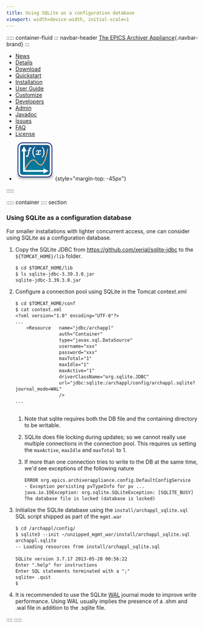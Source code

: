 ```yaml
---
title: Using SQLite as a configuration database
viewport: width=device-width, initial-scale=1
---
```


::::: container-fluid
::: navbar-header
[The EPICS Archiver Appliance](index.html){.navbar-brand}
:::

<div>

-   [News](https://github.com/slacmshankar/epicsarchiverap/wiki)
-   [Details](details.html)
-   [Download](https://github.com/slacmshankar/epicsarchiverap/releases/)
-   [Quickstart](quickstart.html)
-   [Installation](installguide.html)
-   [User Guide](userguide.html)
-   [Customize](customization.html)
-   [Developers](developersguide.html)
-   [Admin](admin.html)
-   [Javadoc](api/index.html)
-   [Issues](https://github.com/slacmshankar/epicsarchiverap/issues)
-   [FAQ](faq.html)
-   [License](license.html)

<!-- -->

-   ![](images/Icon_Mathematical_Plot.png){style="margin-top: -45px"}

</div>
:::::

::::: container
:::: section
### Using SQLite as a configuration database

<div>

For smaller installations with lighter concurrent access, one can
consider using SQLite as a configuration database.

1.  Copy the SQLite JDBC from <https://github.com/xerial/sqlite-jdbc> to
    the `${TOMCAT_HOME}/lib` folder.

    ``` bash_output
    $ cd $TOMCAT_HOME/lib
    $ ls sqlite-jdbc-3.39.3.0.jar
    sqlite-jdbc-3.39.3.0.jar
    ```

2.  Configure a connection pool using SQLite in the Tomcat context.xml

    ``` bash_output
    $ cd $TOMCAT_HOME/conf
    $ cat context.xml
    <?xml version="1.0" encoding="UTF-8"?>
    ...
        <Resource   name="jdbc/archappl"
                    auth="Container"
                    type="javax.sql.DataSource"
                    username="xxx"
                    password="xxx"
                    maxTotal="1"
                    maxIdle="1"
                    maxActive="1"
                    driverClassName="org.sqlite.JDBC"
                    url="jdbc:sqlite:/archappl/config/archappl.sqlite?journal_mode=WAL"
                    />
    ...
     
    ```

    1.  Note that sqlite requires both the DB file and the containing
        directory to be writable.

    2.  SQLite does file locking during updates; so we cannot really use
        multiple connections in the connection pool. This requires us
        setting the `maxActive`, `maxIdle` and `maxTotal` to 1.

    3.  If more than one connection tries to write to the DB at the same
        time, we\'d see exceptions of the following nature

        ``` bash_output
        ERROR org.epics.archiverappliance.config.DefaultConfigService  - Exception persisting pvTypeInfo for pv ...
        java.io.IOException: org.sqlite.SQLiteException: [SQLITE_BUSY] The database file is locked (database is locked)
        ```

3.  Initialize the SQLite database using the
    `install/archappl_sqlite.sql` SQL script shipped as part of the
    `mgmt.war`

    ``` bash_output
    $ cd /archappl/config/
    $ sqlite3 --init ~/unzipped_mgmt_war/install/archappl_sqlite.sql archappl.sqlite
    -- Loading resources from install/archappl_sqlite.sql

    SQLite version 3.7.17 2013-05-20 00:56:22
    Enter ".help" for instructions
    Enter SQL statements terminated with a ";"
    sqlite> .quit
    $ 
    ```

4.  It is recommended to use the SQLite
    [WAL](https://www.sqlite.org/wal.html) journal mode to improve write
    performance. Using WAL usually implies the presence of a .shm and
    .wal file in addition to the .sqlite file.

</div>
::::
:::::
